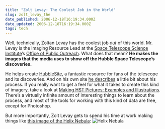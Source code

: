 ```yaml
---
title: "Zolt Levay: The Coolest Job in the World"
slug: zolt_levay_the
date_published: 2006-12-18T16:19:34.000Z
date_updated: 2006-12-18T16:19:34.000Z
tags: tech
---
```


Well, technically, Zoltan Levay has the coolest job *out* of this world. Mr. Levay is the Imaging Resource Lead at the [Space Telescope Science Institute](http://www.stsci.edu/)‘s [Office of Public Outreach](http://oposite.stsci.edu/). What does that mean? **He makes the images that the media uses to show off the Hubble Space Telescope’s discoveries.**

He helps create [HubbleSite](http://hubblesite.org/), a fantastic resource for fans of the telescope and its discoveries. And on his own site [he describes](http://opostaff.stsci.edu/~levay/) a little bit about his process. If you really want to get a feel for what it takes to create this kind of imagery, take a look at [Making HST Pictures: Examples and Illustrations](http://opostaff.stsci.edu/~levay/color/index.html). There’s a virtually infinite amount of interesting things to learn about the process, and most of the tools for working with this kind of data are free, except for Photoshop.

But more importantly, Zolt Levay gets to spend his time at work making things like [this image of the Helix Nebula](http://hubblesite.org/newscenter/archive/releases/2003/11):
![Helix Nebula](http://www.dashes.com/anil/images/helix-nebula.jpg)
